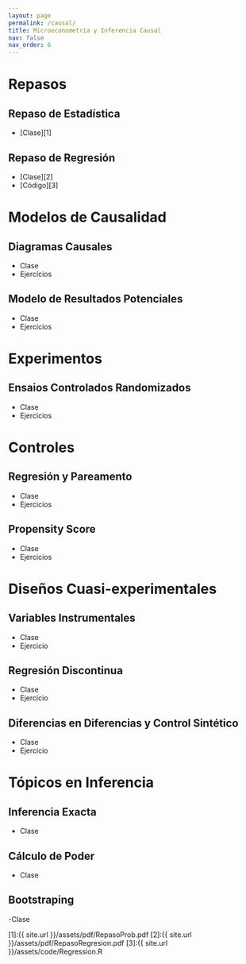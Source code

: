 ```yaml
---
layout: page
permalink: /causal/
title: Microeconometría y Inferencia Causal
nav: false
nav_order: 6
---
```


# Repasos

##  Repaso de Estadística
- [Clase][1]

##  Repaso de Regresión
- [Clase][2]
- [Código][3]


# Modelos de Causalidad
## Diagramas Causales
- Clase
- Ejercícios

## Modelo de Resultados Potenciales
- Clase
- Ejercicios

# Experimentos
## Ensaios Controlados Randomizados
- Clase
- Ejercicios

# Controles
## Regresión y Pareamento
- Clase
- Ejercicios

## Propensity Score
- Clase
- Ejercicios

# Diseños Cuasi-experimentales
## Variables Instrumentales
- Clase
- Ejercicio
## Regresión Discontinua
- Clase
- Ejercicio
## Diferencias en Diferencias y Control Sintético
- Clase
- Ejercicio

# Tópicos en Inferencia
## Inferencia Exacta
- Clase
## Cálculo de Poder
- Clase
## Bootstraping
-Clase


[1]:{{ site.url }}/assets/pdf/RepasoProb.pdf
[2]:{{ site.url }}/assets/pdf/RepasoRegresion.pdf
[3]:{{ site.url }}/assets/code/Regression.R
